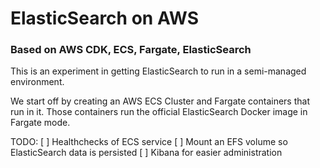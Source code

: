 # ElasticSearch on AWS

### Based on AWS CDK, ECS, Fargate, ElasticSearch

This is an experiment in getting ElasticSearch to run in a semi-managed environment.

We start off by creating an AWS ECS Cluster and Fargate containers that run in it. Those containers run the official
ElasticSearch Docker image in Fargate mode.

TODO:
[ ] Healthchecks of ECS service
[ ] Mount an EFS volume so ElasticSearch data is persisted
[ ] Kibana for easier administration
